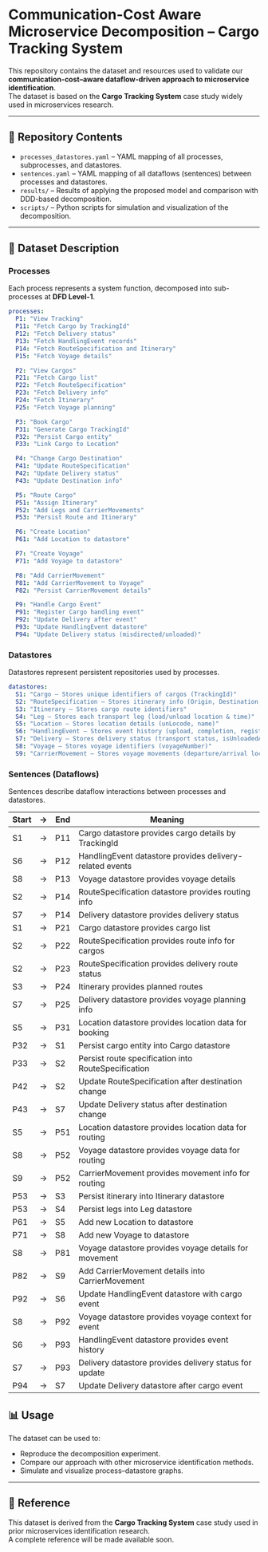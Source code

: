 # Communication-Cost Aware Microservice Decomposition – Cargo Tracking System  

This repository contains the dataset and resources used to validate our **communication-cost–aware dataflow-driven approach to microservice identification**.  
The dataset is based on the **Cargo Tracking System** case study widely used in microservices research.  

---

## 📂 Repository Contents  
- `processes_datastores.yaml` – YAML mapping of all processes, subprocesses, and datastores.  
- `sentences.yaml` – YAML mapping of all dataflows (sentences) between processes and datastores.  
- `results/` – Results of applying the proposed model and comparison with DDD-based decomposition.  
- `scripts/` – Python scripts for simulation and visualization of the decomposition.  

---

## 📝 Dataset Description  

### Processes  
Each process represents a system function, decomposed into sub-processes at **DFD Level-1**.  

```yaml
processes:
  P1: "View Tracking"
  P11: "Fetch Cargo by TrackingId"
  P12: "Fetch Delivery status"
  P13: "Fetch HandlingEvent records"
  P14: "Fetch RouteSpecification and Itinerary"
  P15: "Fetch Voyage details"

  P2: "View Cargos"
  P21: "Fetch Cargo list"
  P22: "Fetch RouteSpecification"
  P23: "Fetch Delivery info"
  P24: "Fetch Itinerary"
  P25: "Fetch Voyage planning"

  P3: "Book Cargo"
  P31: "Generate Cargo TrackingId"
  P32: "Persist Cargo entity"
  P33: "Link Cargo to Location"

  P4: "Change Cargo Destination"
  P41: "Update RouteSpecification"
  P42: "Update Delivery status"
  P43: "Update Destination info"

  P5: "Route Cargo"
  P51: "Assign Itinerary"
  P52: "Add Legs and CarrierMovements"
  P53: "Persist Route and Itinerary"

  P6: "Create Location"
  P61: "Add Location to datastore"

  P7: "Create Voyage"
  P71: "Add Voyage to datastore"

  P8: "Add CarrierMovement"
  P81: "Add CarrierMovement to Voyage"
  P82: "Persist CarrierMovement details"

  P9: "Handle Cargo Event"
  P91: "Register Cargo handling event"
  P92: "Update Delivery after event"
  P93: "Update HandlingEvent datastore"
  P94: "Update Delivery status (misdirected/unloaded)"
```
### Datastores
Datastores represent persistent repositories used by processes.

```yaml
datastores:
  S1: "Cargo – Stores unique identifiers of cargos (TrackingId)"
  S2: "RouteSpecification – Stores itinerary info (Origin, Destination, Deadline)"
  S3: "Itinerary – Stores cargo route identifiers"
  S4: "Leg – Stores each transport leg (load/unload location & time)"
  S5: "Location – Stores location details (unLocode, name)"
  S6: "HandlingEvent – Stores event history (upload, completion, registration time)"
  S7: "Delivery – Stores delivery status (transport status, isUnloadedAtDestination, ETA, routingStatus)"
  S8: "Voyage – Stores voyage identifiers (voyageNumber)"
  S9: "CarrierMovement – Stores voyage movements (departure/arrival location & time)"

```

### Sentences (Dataflows)
Sentences describe dataflow interactions between processes and datastores.

| Start | → | End | Meaning                                                  |
| ----- | - | --- | -------------------------------------------------------- |
| S1    | → | P11 | Cargo datastore provides cargo details by TrackingId     |
| S6    | → | P12 | HandlingEvent datastore provides delivery-related events |
| S8    | → | P13 | Voyage datastore provides voyage details                 |
| S2    | → | P14 | RouteSpecification datastore provides routing info       |
| S7    | → | P14 | Delivery datastore provides delivery status              |
| S1    | → | P21 | Cargo datastore provides cargo list                      |
| S2    | → | P22 | RouteSpecification provides route info for cargos        |
| S2    | → | P23 | RouteSpecification provides delivery route status        |
| S3    | → | P24 | Itinerary provides planned routes                        |
| S7    | → | P25 | Delivery datastore provides voyage planning info         |
| S5    | → | P31 | Location datastore provides location data for booking    |
| P32   | → | S1  | Persist cargo entity into Cargo datastore                |
| P33   | → | S2  | Persist route specification into RouteSpecification      |
| P42   | → | S2  | Update RouteSpecification after destination change       |
| P43   | → | S7  | Update Delivery status after destination change          |
| S5    | → | P51 | Location datastore provides location data for routing    |
| S8    | → | P52 | Voyage datastore provides voyage data for routing        |
| S9    | → | P52 | CarrierMovement provides movement info for routing       |
| P53   | → | S3  | Persist itinerary into Itinerary datastore               |
| P53   | → | S4  | Persist legs into Leg datastore                          |
| P61   | → | S5  | Add new Location to datastore                            |
| P71   | → | S8  | Add new Voyage to datastore                              |
| S8    | → | P81 | Voyage datastore provides voyage details for movement    |
| P82   | → | S9  | Add CarrierMovement details into CarrierMovement         |
| P92   | → | S6  | Update HandlingEvent datastore with cargo event          |
| S8    | → | P92 | Voyage datastore provides voyage context for event       |
| S6    | → | P93 | HandlingEvent datastore provides event history           |
| S7    | → | P93 | Delivery datastore provides delivery status for update   |
| P94   | → | S7  | Update Delivery datastore after cargo event              |


## 📊 Usage  

The dataset can be used to:  
- Reproduce the decomposition experiment.  
- Compare our approach with other microservice identification methods.  
- Simulate and visualize process–datastore graphs.  

---

## 🔗 Reference  

This dataset is derived from the **Cargo Tracking System** case study used in prior microservices identification research.  
A complete reference will be made available soon.  


